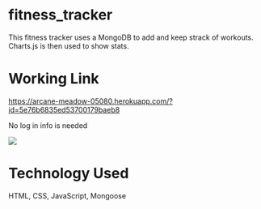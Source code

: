 # fitness_tracker
This fitness tracker uses a MongoDB to add and keep strack of workouts. Charts.js is then used to show stats.

# Working Link

https://arcane-meadow-05080.herokuapp.com/?id=5e76b6835ed53700179baeb8

No log in info is needed

<img src='public/img/workout.gif' />

# Technology Used
HTML, CSS, JavaScript, Mongoose

